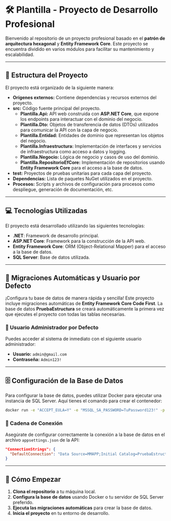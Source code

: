 
# 🛠️ Plantilla - Proyecto de Desarrollo Profesional

Bienvenido al repositorio de un proyecto profesional basado en el **patrón de arquitectura hexagonal** y **Entity Framework Core**. Este proyecto se encuentra dividido en varios módulos para facilitar su mantenimiento y escalabilidad.

---

## 📁 Estructura del Proyecto

El proyecto está organizado de la siguiente manera:

* **Orígenes externos:** Contiene dependencias y recursos externos del proyecto.
* **src:** Código fuente principal del proyecto.
    * **Plantilla.Api:** API web construida con **ASP.NET Core**, que expone los endpoints para interactuar con el dominio del negocio.
    * **Plantilla.Dto:** Objetos de transferencia de datos (DTOs) utilizados para comunicar la API con la capa de negocio.
    * **Plantilla.Entidad:** Entidades de dominio que representan los objetos del negocio.
    * **Plantilla.Infraestructura:** Implementación de interfaces y servicios de infraestructura como acceso a datos y logging.
    * **Plantilla.Negocio:** Lógica de negocio y casos de uso del dominio.
    * **Plantilla.RepositorioEfCore:** Implementación de repositorios usando **Entity Framework Core** para el acceso a la base de datos.
* **test:** Proyectos de pruebas unitarias para cada capa del proyecto.
* **Dependencias:** Lista de paquetes NuGet utilizados en el proyecto.
* **Procesos:** Scripts y archivos de configuración para procesos como despliegue, generación de documentación, etc.

---

## 💻 Tecnologías Utilizadas

El proyecto está desarrollado utilizando las siguientes tecnologías:

- **.NET**: Framework de desarrollo principal.
- **ASP.NET Core**: Framework para la construcción de la API web.
- **Entity Framework Core**: ORM (Object-Relational Mapper) para el acceso a la base de datos.
- **SQL Server**: Base de datos utilizada.

---

## 🔧 Migraciones Automáticas y Usuario por Defecto

¡Configura tu base de datos de manera rápida y sencilla! Este proyecto incluye migraciones automáticas de **Entity Framework Core Code First**. La base de datos **PruebaEstructura** se creará automáticamente la primera vez que ejecutes el proyecto con todas las tablas necesarias.

### 👤 Usuario Administrador por Defecto

Puedes acceder al sistema de inmediato con el siguiente usuario administrador:

- **Usuario:** `admin@gmail.com`
- **Contraseña:** `Admin123!`

---

## 🗄️ Configuración de la Base de Datos

Para configurar la base de datos, puedes utilizar Docker para ejecutar una instancia de SQL Server. Aquí tienes el comando para crear el contenedor:

```bash
docker run -e "ACCEPT_EULA=Y" -e "MSSQL_SA_PASSWORD=TuPassword123!" -p 1434:1433 --name sqlserver -d mcr.microsoft.com/mssql/server:2022-latest
```

### 🔑 Cadena de Conexión

Asegúrate de configurar correctamente la conexión a la base de datos en el archivo `appsettings.json` de la API:

```json
"ConnectionStrings": {
  "DefaultConnection": "Data Source=MMAPP;Initial Catalog=PruebaEstructura;Integrated Security=True;TrustServerCertificate=True; MultipleActiveResultSets=True"
}
```

---

## 🚀 Cómo Empezar

1. **Clona el repositorio** a tu máquina local.
2. **Configura la base de datos** usando Docker o tu servidor de SQL Server preferido.
3. **Ejecuta las migraciones automáticas** para crear la base de datos.
4. **Inicia el proyecto** en tu entorno de desarrollo.

